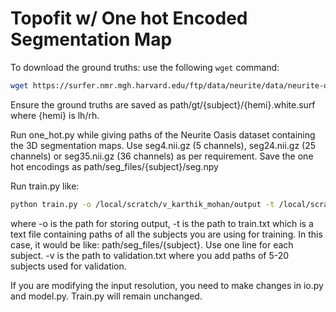 # Topofit w/ One hot Encoded Segmentation Map

To download the ground truths: use the following `wget` command:

```bash
wget https://surfer.nmr.mgh.harvard.edu/ftp/data/neurite/data/neurite-oasis-wm-surfaces.v1.0.tar
```
Ensure the ground truths are saved as path/gt/{subject}/{hemi}.white.surf where {hemi} is lh/rh.

Run one_hot.py while giving paths of the Neurite Oasis dataset containing the 3D segmentation maps. Use seg4.nii.gz (5 channels), seg24.nii.gz (25 channels) or seg35.nii.gz (36 channels) as per requirement.
Save the one hot encodings as path/seg_files/{subject}/seg.npy

Run train.py like:
```bash
python train.py -o /local/scratch/v_karthik_mohan/output -t /local/scratch/v_karthik_mohan/topofit/train.txt -v /local/scratch/v_karthik_mohan/topofit/validation.txt --hemi lh
```
where -o is the path for storing output, -t is the path to train.txt which is a text file containing paths of all the subjects you are using for training. In this case, it would be like: path/seg_files/{subject}.
Use one line for each subject. -v is the path to validation.txt where you add paths of 5-20 subjects used for validation.

If you are modifying the input resolution, you need to make changes in io.py and model.py. Train.py will remain unchanged.

